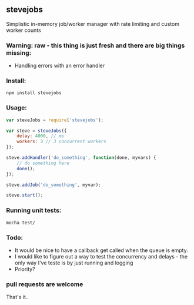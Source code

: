 ## stevejobs

Simplistic in-memory job/worker manager with rate limiting and custom worker counts

### Warning: raw - this thing is just fresh and there are big things missing:

- Handling errors with an error handler

### Install:

    npm install stevejobs

### Usage:
    
```javascript
var steveJobs = require('stevejobs');

var steve = steveJobs({
    delay: 4000, // ms
    workers: 3 // 3 concurrent workers
});

steve.addHandler('do_something', function(done, myvars) {
    // do something here
    done();
});

steve.addJob('do_something', myvar);

steve.start();
```

### Running unit tests:

    mocha test/

### Todo:

- It would be nice to have a callback get called when the queue is empty.
- I would like to figure out a way to test the concurrency and delays - the only way I've teste is by just running and logging
- Priority?

### pull requests are welcome
That's it..
